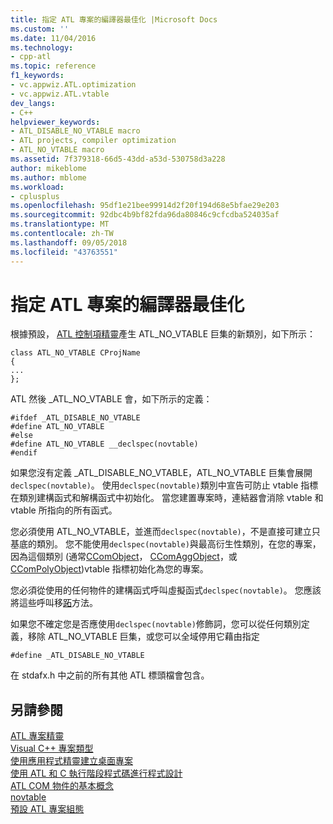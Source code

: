 ```yaml
---
title: 指定 ATL 專案的編譯器最佳化 |Microsoft Docs
ms.custom: ''
ms.date: 11/04/2016
ms.technology:
- cpp-atl
ms.topic: reference
f1_keywords:
- vc.appwiz.ATL.optimization
- vc.appwiz.ATL.vtable
dev_langs:
- C++
helpviewer_keywords:
- ATL_DISABLE_NO_VTABLE macro
- ATL projects, compiler optimization
- ATL_NO_VTABLE macro
ms.assetid: 7f379318-66d5-43dd-a53d-530758d3a228
author: mikeblome
ms.author: mblome
ms.workload:
- cplusplus
ms.openlocfilehash: 95df1e21bee99914d2f20f194d68e5bfae29e203
ms.sourcegitcommit: 92dbc4b9bf82fda96da80846c9cfcdba524035af
ms.translationtype: MT
ms.contentlocale: zh-TW
ms.lasthandoff: 09/05/2018
ms.locfileid: "43763551"
---
```

# <a name="specifying-compiler-optimization-for-an-atl-project"></a>指定 ATL 專案的編譯器最佳化

根據預設， [ATL 控制項精靈](../../atl/reference/atl-control-wizard.md)產生 ATL_NO_VTABLE 巨集的新類別，如下所示：

```  
class ATL_NO_VTABLE CProjName  
{  
...  
};  
```

ATL 然後 _ATL_NO_VTABLE 會，如下所示的定義：

```  
#ifdef _ATL_DISABLE_NO_VTABLE  
#define ATL_NO_VTABLE  
#else  
#define ATL_NO_VTABLE __declspec(novtable)  
#endif  
```

如果您沒有定義 _ATL_DISABLE_NO_VTABLE，ATL_NO_VTABLE 巨集會展開`declspec(novtable)`。 使用`declspec(novtable)`類別中宣告可防止 vtable 指標在類別建構函式和解構函式中初始化。 當您建置專案時，連結器會消除 vtable 和 vtable 所指向的所有函式。

您必須使用 ATL_NO_VTABLE，並進而`declspec(novtable)`，不是直接可建立只基底的類別。 您不能使用`declspec(novtable)`與最高衍生性類別，在您的專案，因為這個類別 (通常[CComObject](../../atl/reference/ccomobject-class.md)， [CComAggObject](../../atl/reference/ccomaggobject-class.md)，或[CComPolyObject](../../atl/reference/ccompolyobject-class.md))vtable 指標初始化為您的專案。

您必須從使用的任何物件的建構函式呼叫虛擬函式`declspec(novtable)`。 您應該將這些呼叫移[跖](ccomobjectrootex-class.md#finalconstruct)方法。  

如果您不確定您是否應使用`declspec(novtable)`修飾詞，您可以從任何類別定義，移除 ATL_NO_VTABLE 巨集，或您可以全域停用它藉由指定

```  
#define _ATL_DISABLE_NO_VTABLE  
```

在 stdafx.h 中之前的所有其他 ATL 標頭檔會包含。

## <a name="see-also"></a>另請參閱

[ATL 專案精靈](../../atl/reference/atl-project-wizard.md)   
[Visual C++ 專案類型](../../ide/visual-cpp-project-types.md)   
[使用應用程式精靈建立桌面專案](../../ide/creating-desktop-projects-by-using-application-wizards.md)   
[使用 ATL 和 C 執行階段程式碼進行程式設計](../../atl/programming-with-atl-and-c-run-time-code.md)   
[ATL COM 物件的基本概念](../../atl/fundamentals-of-atl-com-objects.md)   
[novtable](../../cpp/novtable.md)   
[預設 ATL 專案組態](../../atl/reference/default-atl-project-configurations.md)

